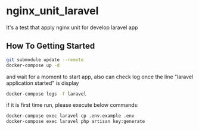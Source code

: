 # nginx_unit_laravel

It's a test that apply nginx unit for develop laravel app

## How To Getting Started

```bash
git submodule update --remote
docker-compose up -d
```

and wait for a moment to start app, also can check log once the line "laravel application started" is display

```bash
docker-compose logs -f laravel
```

if it is first time run, please execute below commands:

```bash
docker-compose exec laravel cp .env.example .env
docker-compose exec laravel php artisan key:generate
```
